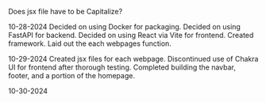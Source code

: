 Does jsx file have to be Capitalize?

10-28-2024
Decided on using Docker for packaging.
Decided on using FastAPI for backend.
Decided on using React via Vite for frontend.
Created framework.
Laid out the each webpages function.

10-29-2024
Created jsx files for each webpage.
Discontinued use of Chakra UI for frontend after thorough testing.
Completed building the navbar, footer, and a portion of the homepage.

10-30-2024